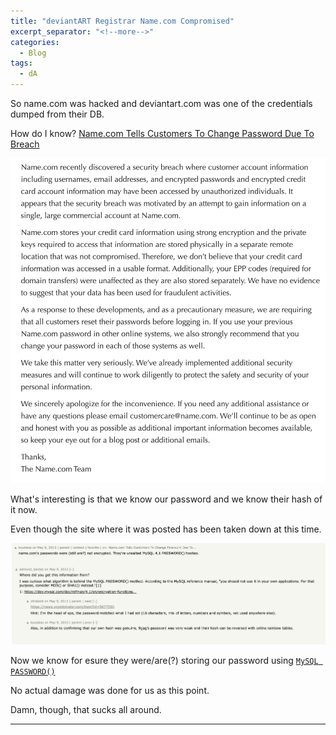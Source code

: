 ```yaml
---
title: "deviantART Registrar Name.com Compromised"
excerpt_separator: "<!--more-->"
categories:
  - Blog
tags:
  - dA
---
```


So name.com was hacked and deviantart.com was one of the credentials dumped from their DB.

How do I know? [Name.com Tells Customers To Change Password Due To Breach](https://news.ycombinator.com/item?id=5676311)

![Name.com letter to customers on comprompise](/assets/images/post/namecomhack.png)

What's interesting is that we know our password and we know their hash of it now.

Even though the site where it was posted has been taken down at this time.

[![coworker post](/assets/images/post/namecomhack-hn.png)](https://news.ycombinator.com/item?id=5677739)

Now we know for esure they were/are(?) storing our password using [`MySQL PASSWORD()`](https://dev.mysql.com/doc/refman/4.1/en/encryption-functions.html#function_password)

No actual damage was done for us as this point. 

Damn, though, that sucks all around.

---
